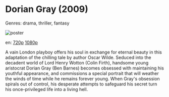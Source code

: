 # Dorian Gray (2009)

Genres: drama, thriller, fantasy

![poster](http://image.tmdb.org/t/p/w500/tL0JgGir10RFXZ1M0H3TgyrGdtp.jpg)

en:
  [720p](magnet:?xt=urn:btih:CEC72D10BEF8F5F12C1A862CBE3930AFF7E2C6DD&tr=udp://glotorrents.pw:6969/announce&tr=udp://tracker.opentrackr.org:1337/announce&tr=udp://torrent.gresille.org:80/announce&tr=udp://tracker.openbittorrent.com:80&tr=udp://tracker.coppersurfer.tk:6969&tr=udp://tracker.leechers-paradise.org:6969&tr=udp://p4p.arenabg.ch:1337&tr=udp://tracker.internetwarriors.net:1337)
  [1080p](magnet:?xt=urn:btih:0AB80EE53151008E67084FD2638F211F510C5A0D&tr=udp://glotorrents.pw:6969/announce&tr=udp://tracker.opentrackr.org:1337/announce&tr=udp://torrent.gresille.org:80/announce&tr=udp://tracker.openbittorrent.com:80&tr=udp://tracker.coppersurfer.tk:6969&tr=udp://tracker.leechers-paradise.org:6969&tr=udp://p4p.arenabg.ch:1337&tr=udp://tracker.internetwarriors.net:1337)
  


A vain London playboy offers his soul in exchange for eternal beauty in this adaptation of the chilling tale by author Oscar Wilde. Seduced into the decadent world of Lord Henry Wotton (Colin Firth), handsome young aristocrat Dorian Gray (Ben Barnes) becomes obsessed with maintaining his youthful appearance, and commissions a special portrait that will weather the winds of time while he remains forever young. When Gray's obsession spirals out of control, his desperate attempts to safeguard his secret turn his once-privileged life into a living hell.
